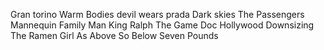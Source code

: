 Gran torino
Warm Bodies
devil wears prada
Dark skies
The Passengers
Mannequin
Family Man
King Ralph
The Game
Doc Hollywood
Downsizing
The Ramen Girl
As Above So Below
Seven Pounds